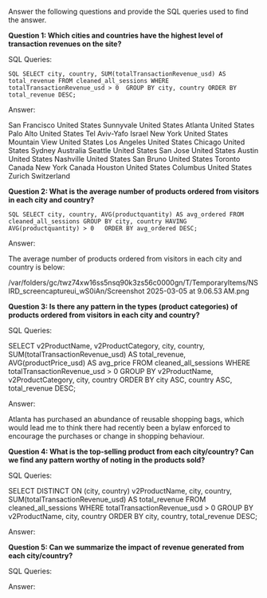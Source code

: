 Answer the following questions and provide the SQL queries used to find the answer.

    
**Question 1: Which cities and countries have the highest level of transaction revenues on the site?**


SQL Queries:

``SQL
SELECT city, country, SUM(totalTransactionRevenue_usd) AS total_revenue
FROM cleaned_all_sessions
WHERE totalTransactionRevenue_usd > 0 
GROUP BY city, country
ORDER BY total_revenue DESC;
``

Answer:

San Francisco	United States
Sunnyvale	United States
Atlanta		United States
Palo Alto	United States
Tel Aviv-Yafo	Israel
New York	United States
Mountain View	United States
Los Angeles	United States
Chicago		United States
Sydney		Australia
Seattle		United States
San Jose	United States
Austin		United States
Nashville	United States
San Bruno	United States
Toronto		Canada
New York	Canada
Houston		United States
Columbus	United States
Zurich		Switzerland

**Question 2: What is the average number of products ordered from visitors in each city and country?**


``SQL
SELECT city, country, AVG(productquantity) AS avg_ordered
FROM cleaned_all_sessions
GROUP BY city, country
HAVING AVG(productquantity) > 0  
ORDER BY avg_ordered DESC;``

Answer:

The average number of products ordered from visitors in each city and country is below:

/var/folders/gc/twz74xw16ss5nsq90k3zs56c0000gn/T/TemporaryItems/NSIRD_screencaptureui_wS0iAn/Screenshot 2025-03-05 at 9.06.53 AM.png

**Question 3: Is there any pattern in the types (product categories) of products ordered from visitors in each city and country?**


SQL Queries:

SELECT 
    v2ProductName,
    v2ProductCategory, 
    city,
    country, 
    SUM(totalTransactionRevenue_usd) AS total_revenue,
    AVG(productPrice_usd) AS avg_price
FROM cleaned_all_sessions
WHERE totalTransactionRevenue_usd > 0
GROUP BY v2ProductName, v2ProductCategory, city, country 
ORDER BY city ASC, country ASC, total_revenue DESC; 

Answer:

Atlanta has purchased an abundance of reusable shopping bags, which would lead me to think there had recently been a bylaw enforced to encourage the purchases or change in shopping behaviour. 



**Question 4: What is the top-selling product from each city/country? Can we find any pattern worthy of noting in the products sold?**


SQL Queries:

SELECT DISTINCT ON (city, country) 
    v2ProductName, 
    city,
    country, 
    SUM(totalTransactionRevenue_usd) AS total_revenue
FROM cleaned_all_sessions
WHERE totalTransactionRevenue_usd > 0 
GROUP BY v2ProductName, city, country
ORDER BY city, country, total_revenue DESC;

Answer:





**Question 5: Can we summarize the impact of revenue generated from each city/country?**

SQL Queries:



Answer:












